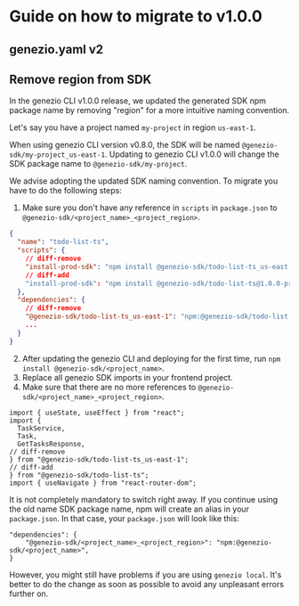 # Guide on how to migrate to v1.0.0

## genezio.yaml v2

## Remove region from SDK

In the genezio CLI v1.0.0 release, we updated the generated SDK npm package name by removing "region" for a more intuitive naming convention. 

Let's say you have a project named `my-project` in region `us-east-1`.

When using genezio CLI version v0.8.0, the SDK will be named `@genezio-sdk/my-project_us-east-1`. Updating to genezio CLI v1.0.0 will change the SDK package name to `@genezio-sdk/my-project`.

We advise adopting the updated SDK naming convention. To migrate you have to do the following steps:

1. Make sure you don't have any reference in `scripts` in `package.json` to `@genezio-sdk/<project_name>_<project_region>`.

```json
{
  "name": "todo-list-ts",
  "scripts": {
    // diff-remove
    "install-prod-sdk": "npm install @genezio-sdk/todo-list-ts_us-east-1@1.0.0-prod"
    // diff-add
    "install-prod-sdk": "npm install @genezio-sdk/todo-list-ts@1.0.0-prod"
  },
  "dependencies": {
    // diff-remove
    "@genezio-sdk/todo-list-ts_us-east-1": "npm:@genezio-sdk/todo-list-ts@^1.0.0-prod",
    ...
  }
}
```

2. After updating the genezio CLI and deploying for the first time, run `npm install @genezio-sdk/<project_name>`.
3. Replace all genezio SDK imports in your frontend project.
4. Make sure that there are no more references to `@genezio-sdk/<project_name>_<project_region>`.

```tsx
import { useState, useEffect } from "react";
import {
  TaskService,
  Task,
  GetTasksResponse,
// diff-remove
} from "@genezio-sdk/todo-list-ts_us-east-1";
// diff-add
} from "@genezio-sdk/todo-list-ts";
import { useNavigate } from "react-router-dom";

```

It is not completely mandatory to switch right away. If you continue using the old name SDK package name, npm will create an alias in your `package.json`. In that case, your `package.json` will look like this:

```
"dependencies": {
    "@genezio-sdk/<project_name>_<project_region>": "npm:@genezio-sdk/<project_name>",
}
```

However, you might still have problems if you are using `genezio local`. It's better to do the change as soon as possible to avoid any unpleasant errors further on.

